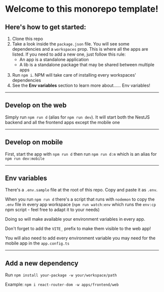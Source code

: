 # Welcome to this monorepo template!

## Here's how to get started:

1. Clone this repo
2. Take a look inside the `package.json` file. You will see some dependencies and a `workspaces` prop. This is where all the apps are listed. If you need to add a new one, just follow this rule:
   - An app is a standalone application
   - A lib is a standalone package that may be shared between multiple apps
3. Run `npm i`. NPM will take care of installing every workspaces' dependencies
4. See the **Env variables** section to learn more about...... Env variables!

---

## Develop on the web

Simply run `npm run d` (alias for `npm run dev`). It will start both the NestJS backend and all the frontend apps except the mobile one

---

## Develop on mobile

First, start the app with `npm run d` then run `npm run d:m` which is an alias for `npm run dev:mobile`

---

## Env variables

There's a `.env.sample` file at the root of this repo. Copy and paste it as `.env`.

When you run `npm run d` there's a script that runs with `nodemon` to copy the `.env` file in every app workspace (`npm run watch:env` which runs the `env:cp` npm script - feel free to adapt it to your needs)

Doing so will make available your environment variables in every app.

Don't forget to add the `VITE_` prefix to make them visible to the web app!

You will also need to add every environment variable you may need for the mobile app in the `app.config.ts`

---

## Add a new dependency

Run `npm install your-package -w your/workspace/path`

Example: `npm i react-router-dom -w apps/frontend/web`
